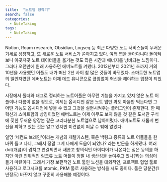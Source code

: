 ```yaml
---
title:  "노트앱 정착기"
search: false
categories: 
  - NoteTaking
tags:
  - NoteTaking
---
```

Notion, Roam research, Obsidian, Logseq 등 최근 다양한 노트 서비스들이 무서운 기세로 성장하고, 또 새로운 노트 서비스가 쏟아지고 있다. 여러 앱을 돌아다니다 돌이켜보니 이곳저곳 노트 데이터들을 옮기는 것도 많은 시간과 에너지를 낭비되는 느낌이다. 그러다 오랜만에 원래 사용하던 에버노트를 켜봤다. 2012년부터 2021년 초까지 거의 10년을 사용했던 어플도 내가 떠난 2년 사이 참 많은 것들이 바뀌었다. 스마트한 노트앱의 일인자였던 에버노트는 이제 데드 유니콘으로 끊임없이 혁신을 해야하는 입장이 되었다.

시장에서 폴더와 태그로 정리하는 노트어플은 아무런 기능을 가지고 있지 않은 노트 어플이나 다름이 없을 정도로, 이제는 옵시디언 같은 노트 앱만 봐도 마음만 먹는다면 그 어떤 기능도 옵시디언에 넣을 수 있고 그것을 실현시켜주는 플러그인이 존재한다. 한 때 혁신과 스마트함의 상징이었던 에버노트는 이제 아무도 보지 않을 것 같은 도서관 구석에 꽂힌 두꺼운 양장본 같은 고리타분한 노트앱으로 남아버렸다. 애버노트도 새롭게 변신을 꾀하고 있는 것은 알고 있지만 미련없이 떠날 수 밖에 없었다.

일명 ‘세컨드 브레인'이라는 개념의 제텔카스텐, 혹은 백링크 종류의 노트 어플들을 한 바퀴 돌고 나니, 그래서 정말 그게 나에게 도움이 되었나? 라는 반문을 하게됐다. 여러 dot(개념)이 겹치고 연결되면서 새롭고 창의적인 아이디어가 나온다는 점은 동의를 하지만 이런 인위적인 링크류 노트 어플이 정말 내 생산성을 높여주고 있나?라는 의심이 들기 마련이다. 그래서 가장 보편적인 노트 툴인 노션을 대외적인, 프로젝트 협업 툴로 사용하고 로그시크를 atomic, PKM 툴로 사용하는 방식을 시도 중이다. 툴은 당분간(1년정도) 바꾸지 않고 꾸준히 사용해볼 예정이다.
